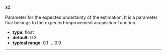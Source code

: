 ### `xi`

Parameter for the expected uncertainty of the estimation. It is a parameter that belongs to the expected-improvement acquisition-function.

  - **type**: float
  - **default**: 0.3
  - **typical range**: 0.1 ... 0.9

---